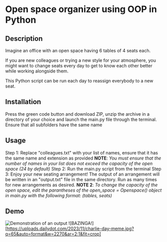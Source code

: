 # Open space organizer using OOP in Python


## Description
Imagine an office with an open space having 6 tables of 4 seats each.

If you are new colleagues or trying a new style for your atmosphere, you might want to change seats every day to get to know each other better while working alongside them.

This Python script can be run each day to reassign everybody to a new seat.

## Installation

Press the green code button and download ZIP, unzip the archive in a directory of your choice and launch the main.py file through the terminal. Ensure that all subfolders have the same name


## Usage

Step 1: Replace "colleagues.txt" with your list of names, ensure that it has the same name and extension as provided
**NOTE**: *You must ensure that the number of names in your list does not exceed the capacity of the open space (24 by default)*
Step 2: Run the main.py script from the terminal
Step 3: Enjoy your new seating arrangement! The output of an arrangement will be written in an "output.txt" file in the same directory. Run as many times for new arrangements as desired.
**NOTE 2**: *To change the capacity of the open space, edit the parantheses of the open_space = Openspace() object in main.py with the following format: (tables, seats)*


## Demo
![Demonstration of an output](https://i.ibb.co/s9Kvg5g/demo-pic.png) ![BAZINGA!][https://uploads.dailydot.com/2023/11/charlie-day-meme.jpg?q=65&auto=format&w=2270&ar=2:1&fit=crop]